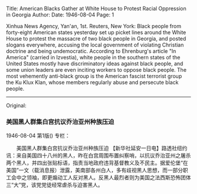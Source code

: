 Title: American Blacks Gather at White House to Protest Racial Oppression in Georgia
Author:
Date: 1946-08-04
Page: 1

Xinhua News Agency, Yan'an, 1st. Reuters, New York: Black people from forty-eight American states yesterday set up picket lines around the White House to protest the massacre of two black people in Georgia, and posted slogans everywhere, accusing the local government of violating Christian doctrine and being undemocratic. According to Ehrenburg's article "In America" (carried in Izvestia), white people in the southern states of the United States mostly have discriminatory ideas against black people, and some union leaders are even inciting workers to oppose black people. The most vehemently anti-black group is the American fascist terrorist group the Ku Klux Klan, whose members regularly abuse and persecute black people.



<hr /> 

Original: 


### 美国黑人群集白宫抗议乔治亚州种族压迫

1946-08-04
第1版()
专栏：

　　美国黑人群集白宫抗议乔治亚州种族压迫
    【新华社延安一日电】路透社纽约讯：来自美国四十八州的黑人，昨在白宫周围布置纠察哨，以抗议乔治亚州之屠杀两个黑人，并四出张贴标语，指责当地政府违背基督教义及不民主。据爱伦堡“在美国”一文（载消息报）泄露，美南部各州白人，多有歧视黑人思想，而一部分职工会中之领袖，即更煽动工人反对黑人。反黑人最烈者则为美国之法西斯恐怖团体三“大”党，该党党徒经常虐杀与迫害黑人。
